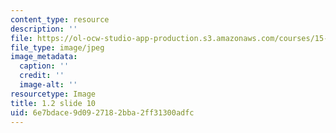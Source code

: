 ```yaml
---
content_type: resource
description: ''
file: https://ol-ocw-studio-app-production.s3.amazonaws.com/courses/15-s21-nuts-and-bolts-of-business-plans-january-iap-2014/6e7bdace9d0927182bba2ff31300adfc_1.2_slide_10.jpg
file_type: image/jpeg
image_metadata:
  caption: ''
  credit: ''
  image-alt: ''
resourcetype: Image
title: 1.2 slide 10
uid: 6e7bdace-9d09-2718-2bba-2ff31300adfc
---
```

